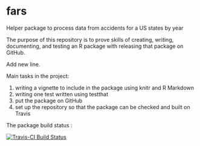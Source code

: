 # fars
Helper package to process data from accidents for a US states by year

The purpose of this repository is to prove skills of creating, writing, 
documenting, and testing an R package with releasing that package on GitHub. 

Add new line.

Main tasks in the project:

1. writing a vignette to include in the package using knitr and R Markdown
2. writing  one test written using testthat
3. put the package on GitHub
4. set up the repository so that the package can be checked and built on Travis

The package build status : 

[![Travis-CI Build Status](https://travis-ci.org/cogitoergoread/fars.svg?branch=master)](https://travis-ci.org/cogitoergoread/fars)
